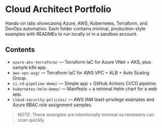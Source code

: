 # Cloud Architect Portfolio

Hands-on labs showcasing Azure, AWS, Kubernetes, Terraform, and DevOps automation.
Each folder contains minimal, production-style examples with READMEs to run locally or in a sandbox account.

## Contents
- `azure-aks-terraform/` — Terraform IaC for Azure VNet + AKS, plus sample k8s app.
- `aws-vpc-asg/` — Terraform IaC for AWS VPC + ALB + Auto Scaling Group.
- `ci-cd-pipeline-demo/` — Simple app + GitHub Actions CI/CD pipeline.
- `kubernetes-helm-demo/` — Manifests + a minimal Helm chart for a web app.
- `cloud-security-policies/` — AWS IAM least-privilege examples and Azure RBAC role assignment samples.

> NOTE: These examples are intentionally minimal so reviewers can scan quickly.
